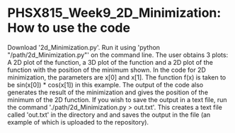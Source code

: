 # PHSX815_Week9_2D_Minimization: How to use the code

Download '2d_Minimization.py'. Run it using 'python "/path/2d_Minimization.py"' on the command line.
The user obtains 3 plots: A 2D plot of the function, a 3D plot of the function and a 2D plot of the function with the position of the minimum shown.
In the code for 2D minimization, the parameters are x[0] and x[1]. The function f(x) is taken to be sin(x[0]) * cos(x[1]) in this example. The output of the code also generates the result of the minimization and gives the position of the minimum of the 2D function. If you wish to save the output in a text file, run the command './path/2d_Minimization.py > out.txt'. This creates a text file called 'out.txt' in the directory and and saves the output in the file (an example of which is uploaded to the repository).
